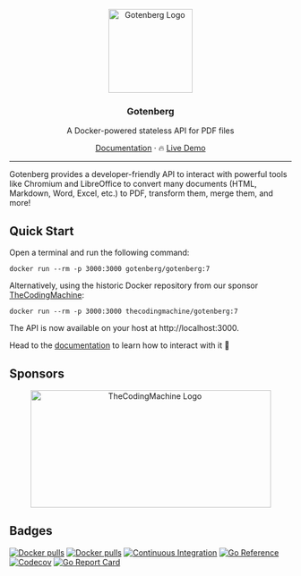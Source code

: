<p align="center">
    <img src="https://user-images.githubusercontent.com/8983173/130322857-185831e2-f041-46eb-a17f-0a69d066c4e5.png" alt="Gotenberg Logo" width="150" height="150" />
    <h3 align="center">Gotenberg</h3>
    <p align="center">A Docker-powered stateless API for PDF files</p>
    <p align="center"><a href="https://gotenberg.dev/docs/about">Documentation</a> &#183; 🔥 <a href="https://gotenberg.dev/docs/get-started/live-demo">Live Demo</a></p>
</p>

---

Gotenberg provides a developer-friendly API to interact with powerful tools like Chromium and LibreOffice to convert many
documents (HTML, Markdown, Word, Excel, etc.) to PDF, transform them, merge them, and more!

## Quick Start

Open a terminal and run the following command:

```
docker run --rm -p 3000:3000 gotenberg/gotenberg:7
```

Alternatively, using the historic Docker repository from our sponsor [TheCodingMachine](https://www.thecodingmachine.com):

```
docker run --rm -p 3000:3000 thecodingmachine/gotenberg:7
```

The API is now available on your host at http://localhost:3000.

Head to the [documentation](https://gotenberg.dev/docs/about) to learn how to interact with it 🚀

## Sponsors

<p align="center">
    <a href="https://thecodingmachine.com">
        <img src="https://user-images.githubusercontent.com/8983173/130324668-9d6e7b35-53a3-49c7-a574-38190d2bd6b0.png" alt="TheCodingMachine Logo" width="429" height="210" />
    </a>
</p>

## Badges

[![Docker pulls](https://img.shields.io/docker/pulls/gotenberg/gotenberg)](https://hub.docker.com/r/gotenberg/gotenberg)
[![Docker pulls](https://img.shields.io/docker/pulls/thecodingmachine/gotenberg)](https://hub.docker.com/r/thecodingmachine/gotenberg)
[![Continuous Integration](https://github.com/gotenberg/gotenberg/actions/workflows/continuous_integration.yml/badge.svg)](https://github.com/gotenberg/gotenberg/actions/workflows/continuous_integration.yml)
[![Go Reference](https://pkg.go.dev/badge/github.com/gotenberg/gotenberg.svg)](https://pkg.go.dev/github.com/gotenberg/gotenberg/v7)
[![Codecov](https://codecov.io/gh/gotenberg/gotenberg/branch/main/graph/badge.svg)](https://codecov.io/gh/gotenberg/gotenberg)
[![Go Report Card](https://goreportcard.com/badge/github.com/gotenberg/gotenberg)](https://goreportcard.com/report/gotenberg/gotenberg)

